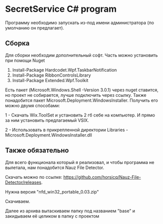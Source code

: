 # SecretService C# program

Программу необходимо запускать из-под имени администратора (по умолчанию он предлагает).

## Сборка

Для сборки необходим дополнительный софт. Часть можно установить при помощи Nuget

1. Install-Package Hardcodet.Wpf.TaskbarNotification 
2. Install-Package RibbonControlsLibrary 
3. Install-Package Extended.Wpf.Toolkit

Есть пакет (Microsoft.Windows.Shell -Version 3.0.1) через nuget ставится, но проект не собирается, лучше подключить через ссылку.
Также понадобится пакет Microsoft.Deployment.WindowsInstaller. Получить его можно двумя способами: 

1 - Скачать Wix.ToolSet и установить 2 гб себе на компьютер. И прямо за ним установить предлагаемый VSIX. 

2 - Использовать в прикрепленной директории Libraries - Microsoft.Deployment.WindowsInstaller.dll

## Также обязательно

Для всего функционала который я реализовал, и чтобы программа не вылетала, нам понадобится Nauz File Detector. 

Скачать можно по ссылке: https://github.com/horsicq/Nauz-File-Detector/releases.

Нужна версия "nfd_win32_portable_0.03.zip"

Скачиваем.

Далее из архива вытаскиваем папку под названием "base" и закидываем её целиком в папку с проектом

